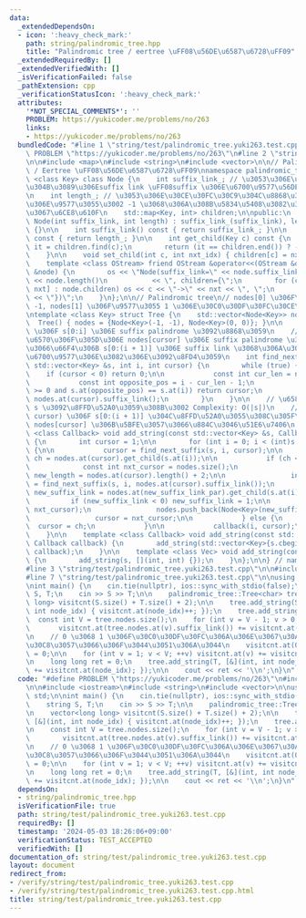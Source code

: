 ```yaml
---
data:
  _extendedDependsOn:
  - icon: ':heavy_check_mark:'
    path: string/palindromic_tree.hpp
    title: "Palindromic tree / eertree \uFF08\u56DE\u6587\u6728\uFF09"
  _extendedRequiredBy: []
  _extendedVerifiedWith: []
  _isVerificationFailed: false
  _pathExtension: cpp
  _verificationStatusIcon: ':heavy_check_mark:'
  attributes:
    '*NOT_SPECIAL_COMMENTS*': ''
    PROBLEM: https://yukicoder.me/problems/no/263
    links:
    - https://yukicoder.me/problems/no/263
  bundledCode: "#line 1 \"string/test/palindromic_tree.yuki263.test.cpp\"\n#define\
    \ PROBLEM \"https://yukicoder.me/problems/no/263\"\n#line 2 \"string/palindromic_tree.hpp\"\
    \n\n#include <map>\n#include <string>\n#include <vector>\n\n// Palindromic tree\
    \ / Eertree \uFF08\u56DE\u6587\u6728\uFF09\nnamespace palindromic_tree {\n\ntemplate\
    \ <class Key> class Node {\n    int suffix_link_; // \u3053\u306E\u30CE\u30FC\u30C9\
    \u304B\u3089\u306Esuffix link \uFF08suffix \u306E\u6700\u9577\u56DE\u6587\uFF09\
    \n    int length_; // \u3053\u306E\u30CE\u30FC\u30C9\u304C\u8868\u3059\u56DE\u6587\
    \u306E\u9577\u3055\u3002 -1 \u3068\u306A\u308B\u5834\u5408\u3082\u3042\u308B\u306E\
    \u3067\u6CE8\u610F\n    std::map<Key, int> children;\n\npublic:\n    explicit\
    \ Node(int suffix_link, int length) : suffix_link_(suffix_link), length_(length)\
    \ {}\n\n    int suffix_link() const { return suffix_link_; }\n\n    int length()\
    \ const { return length_; }\n\n    int get_child(Key c) const {\n        auto\
    \ it = children.find(c);\n        return (it == children.end()) ? -1 : it->second;\n\
    \    }\n\n    void set_child(int c, int nxt_idx) { children[c] = nxt_idx; }\n\n\
    \    template <class OStream> friend OStream &operator<<(OStream &os, const Node\
    \ &node) {\n        os << \"Node(suffix_link=\" << node.suffix_link() << \", length=\"\
    \ << node.length()\n           << \", children={\";\n        for (const auto &[c,\
    \ nxt] : node.children) os << c << \"->\" << nxt << \", \";\n        return os\
    \ << \"})\";\n    }\n};\n\n// Palindromic tree\n// nodes[0] \u306F\u9577\u3055\
    \ -1, nodes[1] \u306F\u9577\u3055 1 \u306E\u30C0\u30DF\u30FC\u30CE\u30FC\u30C9\
    \ntemplate <class Key> struct Tree {\n    std::vector<Node<Key>> nodes;\n\n  \
    \  Tree() { nodes = {Node<Key>(-1, -1), Node<Key>(0, 0)}; }\n\n    // nodes[cursor]\
    \ \u306F s[0:i] \u306E suffix palindrome \u3092\u8868\u3059\n    // \u672C\u95A2\
    \u6570\u306F\u305D\u306E nodes[cursor] \u306E suffix palindrome \u3067\u3042\u3063\
    \u3066\u66F4\u306B s[0:(i + 1)] \u306E suffix link \u3068\u306A\u308A\u3046\u308B\
    \u6700\u9577\u306E\u3082\u306E\u3092\u8FD4\u3059\n    int find_next_suffix(const\
    \ std::vector<Key> &s, int i, int cursor) {\n        while (true) {\n        \
    \    if (cursor < 0) return 0;\n\n            const int cur_len = nodes.at(cursor).length();\n\
    \            const int opposite_pos = i - cur_len - 1;\n            if (opposite_pos\
    \ >= 0 and s.at(opposite_pos) == s.at(i)) return cursor;\n            cursor =\
    \ nodes.at(cursor).suffix_link();\n        }\n    }\n\n    // \u6587\u5B57\u5217\
    \ s \u3092\u8FFD\u52A0\u3059\u308B\u3002 Complexity: O(|s|)\n    // callback(i,\
    \ cursor) \u306F s[0:(i + 1)] \u304C\u8FFD\u52A0\u3055\u308C\u305F\u5F8C\u306E\
    \ nodes[cursor] \u306B\u5BFE\u3057\u3066\u884C\u3046\u51E6\u7406\n    template\
    \ <class Callback> void add_string(const std::vector<Key> &s, Callback callback)\
    \ {\n        int cursor = 1;\n\n        for (int i = 0; i < (int)s.size(); ++i)\
    \ {\n\n            cursor = find_next_suffix(s, i, cursor);\n\n            int\
    \ ch = nodes.at(cursor).get_child(s.at(i));\n\n            if (ch < 0) {\n   \
    \             const int nxt_cursor = nodes.size();\n                const int\
    \ new_length = nodes.at(cursor).length() + 2;\n\n                int new_suffix_link_par\
    \ = find_next_suffix(s, i, nodes.at(cursor).suffix_link());\n                int\
    \ new_suffix_link = nodes.at(new_suffix_link_par).get_child(s.at(i));\n      \
    \          if (new_suffix_link < 0) new_suffix_link = 1;\n\n                nodes.at(cursor).set_child(s.at(i),\
    \ nxt_cursor);\n                nodes.push_back(Node<Key>(new_suffix_link, new_length));\n\
    \                cursor = nxt_cursor;\n\n            } else {\n              \
    \  cursor = ch;\n            }\n\n            callback(i, cursor);\n        }\n\
    \    }\n\n    template <class Callback> void add_string(const std::string &s,\
    \ Callback callback) {\n        add_string(std::vector<Key>{s.cbegin(), s.cend()},\
    \ callback);\n    }\n\n    template <class Vec> void add_string(const Vec &s)\
    \ {\n        add_string(s, [](int, int) {});\n    }\n};\n\n} // namespace palindromic_tree\n\
    #line 3 \"string/test/palindromic_tree.yuki263.test.cpp\"\n\n#include <iostream>\n\
    #line 7 \"string/test/palindromic_tree.yuki263.test.cpp\"\n\nusing namespace std;\n\
    \nint main() {\n    cin.tie(nullptr), ios::sync_with_stdio(false);\n\n    string\
    \ S, T;\n    cin >> S >> T;\n\n    palindromic_tree::Tree<char> tree;\n\n    vector<long\
    \ long> visitcnt(S.size() + T.size() + 2);\n\n    tree.add_string(S, [&](int,\
    \ int node_idx) { visitcnt.at(node_idx)++; });\n    tree.add_string(T);\n\n  \
    \  const int V = tree.nodes.size();\n    for (int v = V - 1; v > 0; --v) {\n \
    \       visitcnt.at(tree.nodes.at(v).suffix_link()) += visitcnt.at(v);\n    }\n\
    \n    // 0 \u3068 1 \u306F\u30C0\u30DF\u30FC\u306A\u306E\u3067\u30AB\u30A6\u30F3\
    \u30C8\u3057\u3066\u306F\u3044\u3051\u306A\u3044\n    visitcnt.at(0) = visitcnt.at(1)\
    \ = 0;\n\n    for (int v = 1; v < V; ++v) visitcnt.at(v) += visitcnt.at(tree.nodes.at(v).suffix_link());\n\
    \n    long long ret = 0;\n    tree.add_string(T, [&](int, int node_idx) { ret\
    \ += visitcnt.at(node_idx); });\n\n    cout << ret << '\\n';\n}\n"
  code: "#define PROBLEM \"https://yukicoder.me/problems/no/263\"\n#include \"../palindromic_tree.hpp\"\
    \n\n#include <iostream>\n#include <string>\n#include <vector>\n\nusing namespace\
    \ std;\n\nint main() {\n    cin.tie(nullptr), ios::sync_with_stdio(false);\n\n\
    \    string S, T;\n    cin >> S >> T;\n\n    palindromic_tree::Tree<char> tree;\n\
    \n    vector<long long> visitcnt(S.size() + T.size() + 2);\n\n    tree.add_string(S,\
    \ [&](int, int node_idx) { visitcnt.at(node_idx)++; });\n    tree.add_string(T);\n\
    \n    const int V = tree.nodes.size();\n    for (int v = V - 1; v > 0; --v) {\n\
    \        visitcnt.at(tree.nodes.at(v).suffix_link()) += visitcnt.at(v);\n    }\n\
    \n    // 0 \u3068 1 \u306F\u30C0\u30DF\u30FC\u306A\u306E\u3067\u30AB\u30A6\u30F3\
    \u30C8\u3057\u3066\u306F\u3044\u3051\u306A\u3044\n    visitcnt.at(0) = visitcnt.at(1)\
    \ = 0;\n\n    for (int v = 1; v < V; ++v) visitcnt.at(v) += visitcnt.at(tree.nodes.at(v).suffix_link());\n\
    \n    long long ret = 0;\n    tree.add_string(T, [&](int, int node_idx) { ret\
    \ += visitcnt.at(node_idx); });\n\n    cout << ret << '\\n';\n}\n"
  dependsOn:
  - string/palindromic_tree.hpp
  isVerificationFile: true
  path: string/test/palindromic_tree.yuki263.test.cpp
  requiredBy: []
  timestamp: '2024-05-03 18:26:06+09:00'
  verificationStatus: TEST_ACCEPTED
  verifiedWith: []
documentation_of: string/test/palindromic_tree.yuki263.test.cpp
layout: document
redirect_from:
- /verify/string/test/palindromic_tree.yuki263.test.cpp
- /verify/string/test/palindromic_tree.yuki263.test.cpp.html
title: string/test/palindromic_tree.yuki263.test.cpp
---
```

